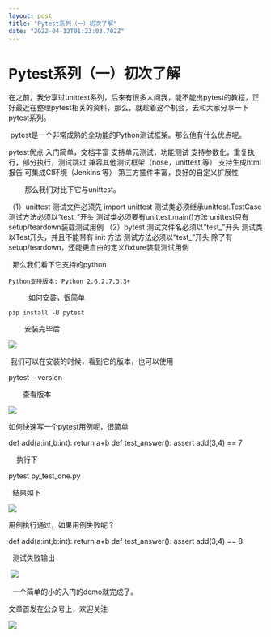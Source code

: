 ```yaml
---
layout: post
title: "Pytest系列（一）初次了解"
date: "2022-04-12T01:23:03.702Z"
---
```

Pytest系列（一）初次了解
===============

在之前，我分享过unittest系列，后来有很多人问我，能不能出pytest的教程，正好最近在整理pytest相关的资料，那么，就趁着这个机会，去和大家分享一下pytest系列。

 pytest是一个非常成熟的全功能的Python测试框架。那么他有什么优点呢。

pytest优点
入门简单，文档丰富
支持单元测试，功能测试
支持参数化，重复执行，部分执行，测试跳过
兼容其他测试框架（nose，unittest 等）
支持生成html报告
可集成CI环境（Jenkins 等）
第三方插件丰富，良好的自定义扩展性

　　 那么我们对比下它与unittest。

（1）unittest
测试文件必须先 import unittest
测试类必须继承unittest.TestCase
测试方法必须以“test\_”开头
测试类必须要有unittest.main()方法
unittest只有setup/teardown装载测试用例
（2）pytest
测试文件名必须以“test\_”开头
测试类以Test开头，并且不能带有 init 方法
测试方法必须以“test\_”开头
除了有setup/teardown，还能更自由的定义fixture装载测试用例

  那么我们看下它支持的python

    Python支持版本: Python 2.6,2.7,3.3+

          如何安装，很简单

    pip install -U pytest

        安装完毕后

![](https://img2022.cnblogs.com/blog/920110/202204/920110-20220412055513815-468712353.png)

 我们可以在安装的时候，看到它的版本，也可以使用

pytest --version

　　查看版本

![](https://img2022.cnblogs.com/blog/920110/202204/920110-20220412055545449-399766612.png)

如何快速写一个pytest用例呢，很简单

def add(a:int,b:int):
    return a+b
def test\_answer():
    assert add(3,4) == 7

    执行下

pytest py\_test\_one.py

  结果如下

![](https://img2022.cnblogs.com/blog/920110/202204/920110-20220412055635830-710058251.png)

用例执行通过，如果用例失败呢？

def add(a:int,b:int):
    return a+b
def test\_answer():
    assert add(3,4) == 8

  测试失败输出

 ![](https://img2022.cnblogs.com/blog/920110/202204/920110-20220412055725718-1294614882.png)

  一个简单的小的入门的demo就完成了。

文章首发在公众号上，欢迎关注

![](https://img2022.cnblogs.com/blog/920110/202204/920110-20220412055937129-350674575.png)